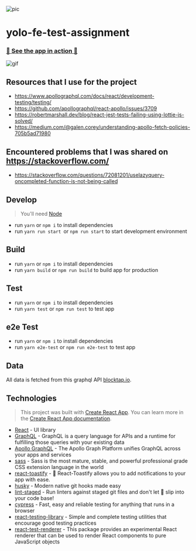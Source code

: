![pic](https://media-exp1.licdn.com/dms/image/C560BAQF9gwkcMUK9HQ/company-logo_200_200/0/1648126577152?e=2147483647&v=beta&t=mCzuvYIhYHG-YDuzfJzt88z0lUcSCAbNB82q4xum4F4)

# yolo-fe-test-assignment

### [🚀 See the app in action 🚀](https://yolo-fe-test.netlify.app)

![gif]()

## Resources that I use for the project
- https://www.apollographql.com/docs/react/development-testing/testing/
- https://github.com/apollographql/react-apollo/issues/3709
- https://robertmarshall.dev/blog/react-jest-tests-failing-using-lottie-js-solved/
- https://medium.com/@galen.corey/understanding-apollo-fetch-policies-705b5ad71980

## Encountered problems that I was shared on https://stackoverflow.com/
- https://stackoverflow.com/questions/72081201/uselazyquery-oncompleted-function-is-not-being-called

## Develop

> You'll need [Node](https://nodejs.org/en/)

- run `yarn` or `npm i` to install dependencies
- run `yarn run start `or `npm run start` to start development environment

## Build

- run `yarn` or `npm i` to install dependencies
- run `yarn build` or `npm run build` to build app for production

## Test

- run `yarn` or `npm i` to install dependencies
- run `yarn test` or `npm run test` to test app

## e2e Test

- run `yarn` or `npm i` to install dependencies
- run `yarn e2e-test` or `npm run e2e-test` to test app

## Data

All data is fetched from this graphql API
[blocktap.io](https://api.blocktap.io/graphiql).

## Technologies

> This project was built with
> [Create React App](https://github.com/facebook/create-react-app). You can
> learn more in the
> [Create React App documentation](https://facebook.github.io/create-react-app/docs/getting-started).

- [React](https://reactjs.org/) - UI library
- [GraphQL](https://graphql.org/) - GraphQL is a query language for APIs and a runtime for fulfilling those queries with your existing data
- [Apollo GraphQL](https://www.apollographql.com/docs/react) - The Apollo Graph Platform unifies GraphQL across your apps and services
- [sass](https://sass-lang.com/) - Sass is the most mature, stable, and powerful professional grade CSS extension language in the world
- [react-toastify](https://fkhadra.github.io/react-toastify/introduction/) - 🎉 React-Toastify allows you to add notifications to your app with ease.
- [husky](https://typicode.github.io/husky/#/) - Modern native git hooks made easy
- [lint-staged](https://github.com/okonet/lint-staged) - Run linters against staged git files and don't let 💩 slip into your code base!
- [cypress](https://www.cypress.io/) - Fast, easy and reliable testing for anything that runs in a browser
- [react-testing-library](https://testing-library.com/docs/react-testing-library/intro/) - Simple and complete testing utilities that encourage good testing practices
- [react-test-renderer](https://reactjs.org/docs/test-renderer.html) - This package provides an experimental React renderer that can be used to render React components to pure JavaScript objects
